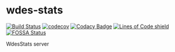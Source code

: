 # wdes-stats
[![Build Status](https://travis-ci.com/wdes/stats.svg?branch=master)](https://travis-ci.com/wdes/stats)
[![codecov](https://codecov.io/gh/wdes/stats/branch/master/graph/badge.svg)](https://codecov.io/gh/wdes/stats)
[![Codacy Badge](https://api.codacy.com/project/badge/Grade/d4920a1e7a824e44a5fd5c70d32e5479)](https://www.codacy.com/app/wdes/stats?utm_source=github.com&amp;utm_medium=referral&amp;utm_content=wdes/stats&amp;utm_campaign=Badge_Grade)
[![Lines of Code shield](https://5ezz6jithh.execute-api.us-east-1.amazonaws.com/prod/lambda-shield-redirect?user=wdes&repo=stats)](https://github.com/raptortech-js/sloc-shields)
[![FOSSA Status](https://app.fossa.io/api/projects/git%2Bgithub.com%2Fwdes%2Fstats.svg?type=shield)](https://app.fossa.io/projects/git%2Bgithub.com%2Fwdes%2Fstats?ref=badge_shield)

WdesStats server
